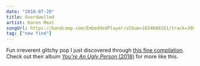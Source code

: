 ```yaml
---
date: "2018-07-20"
title: Overdwelled
artist: Karen Meat
songUrl: https://bandcamp.com/EmbeddedPlayer/album=1654660161/track=3882338710/size=large
tag: ["new find"]
---
```


Fun irreverent glitchy pop I just discovered through [this fine compilation](https://emotional-response-recs.bandcamp.com/album/lifes-too-short-to-listen-to-crap-music). Check out their album [_You're An Ugly Person_ (2018)](https://karenmeat.bandcamp.com/album/youre-an-ugly-person) for more like this.